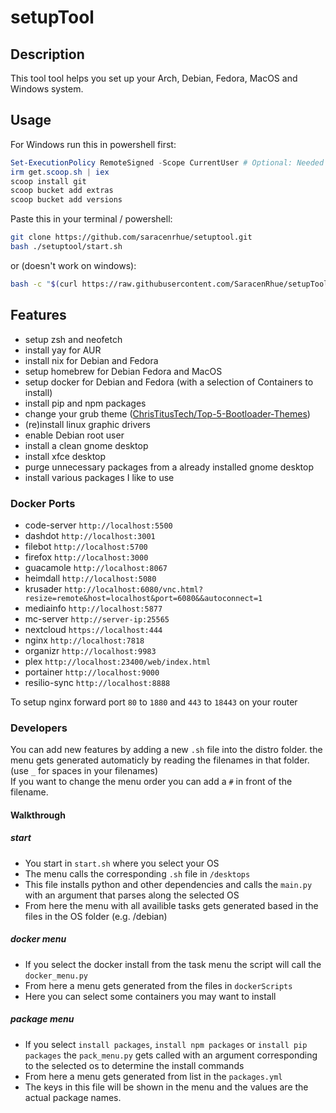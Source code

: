 # setupTool

## Description

This tool tool helps you set up your Arch, Debian, Fedora, MacOS and Windows system.<br>

## Usage

For Windows run this in powershell first:

```powershell
Set-ExecutionPolicy RemoteSigned -Scope CurrentUser # Optional: Needed to run a remote script the first time
irm get.scoop.sh | iex
scoop install git
scoop bucket add extras
scoop bucket add versions
```

Paste this in your terminal / powershell:

```bash
git clone https://github.com/saracenrhue/setuptool.git
bash ./setuptool/start.sh
```

or (doesn't work on windows):

```bash
bash -c "$(curl https://raw.githubusercontent.com/SaracenRhue/setupTool/main/cstart.sh)"
```

## Features

* setup zsh and neofetch
* install yay for AUR
* install nix for Debian and Fedora
* setup homebrew for Debian Fedora and MacOS
* setup docker for Debian and Fedora (with a selection of Containers to install)
* install pip and npm packages
* change your grub theme ([ChrisTitusTech/Top-5-Bootloader-Themes](https://github.com/ChrisTitusTech/Top-5-Bootloader-Themes))
* (re)install linux graphic drivers
* enable Debian root user
* install a clean gnome desktop
* install xfce desktop
* purge unnecessary packages from a already installed gnome desktop
* install various packages I like to use

### Docker Ports

* code-server `http://localhost:5500`
* dashdot `http://localhost:3001`
* filebot `http://localhost:5700`
* firefox `http://localhost:3000`
* guacamole `http://localhost:8067`
* heimdall `http://localhost:5080`
* krusader `http://localhost:6080/vnc.html?resize=remote&host=localhost&port=6080&&autoconnect=1`
* mediainfo `http://localhost:5877`
* mc-server `http://server-ip:25565`
* nextcloud `https://localhost:444`
* nginx `http://localhost:7818`
* organizr `http://localhost:9983`
* plex `http://localhost:23400/web/index.html`
* portainer `http://localhost:9000`
* resilio-sync `http://localhost:8888`

To setup nginx forward port `80` to `1880` and `443` to `18443` on your router

### Developers

You can add new features by adding a new `.sh` file into the distro folder.
the menu gets generated automaticly by reading the filenames in that folder.
(use `_` for spaces in your filenames)<br>
If you want to change the menu order you can add a `#` in front of the filename.

#### Walkthrough

##### start

* You start in `start.sh` where you select your OS
* The menu calls the corresponding `.sh` file in `/desktops`
* This file installs python and other dependencies and calls the `main.py` with an argument that parses along the selected OS
* From here the menu with all availible tasks gets generated based in the files in the OS folder (e.g. /debian)

##### docker menu

* If you select the docker install from the task menu the script will call the `docker_menu.py`
* From here a menu gets generated from the files in `dockerScripts`
* Here you can select some containers you may want to install

##### package menu

* If you select `install packages`, `install npm packages` or `install pip packages` the `pack_menu.py` gets called with an argument corresponding to the selected os to determine the install commands
* From here a menu gets generated from list in the `packages.yml`
* The keys in this file will be shown in the menu and the values are the actual package names.
